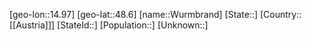 ﻿---
location: [48.6,14.97]
type: City
tags:
- geo/City


SpocWebEntityId: 35719
isDeleted: false
confidential: public

---
[geo-lon::14.97]
[geo-lat::48.6]
[name::Wurmbrand]
[State::]
[Country::[[Austria]]]
[StateId::]
[Population::]
[Unknown::]

